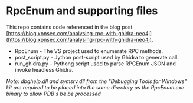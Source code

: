 # RpcEnum and supporting files

This repo contains code referenced in the blog post [https://blog.xpnsec.com/analysing-rpc-with-ghidra-neo4j](https://blog.xpnsec.com/analysing-rpc-with-ghidra-neo4j).

* RpcEnum - The VS project used to enumerate RPC methods.
* post_script.py - Jython post-script used by Ghidra to generate call.
* run_ghidra.py - Pythong script used to parse RPCEnum JSON and invoke headless Ghidra.

*Note: dbghelp.dll and symsrv.dll from the "Debugging Tools for Windows" kit are required to be placed into the same directory as the RpcEnum.exe binary to allow PDB's be be processed*